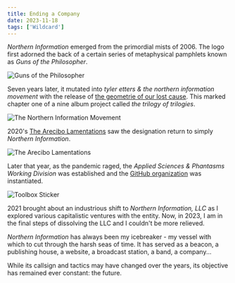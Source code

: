 ```yaml
---
title: Ending a Company
date: 2023-11-18
tags: ['Wildcard']
---
```


_Northern Information_ emerged from the primordial mists of 2006. The logo first adorned the back of a certain series of metaphysical pamphlets known as _Guns of the Philosopher_.

![Guns of the Philosopher](/rm_ation/images/guns-of-the-philosopher.jpg)

Seven years later, it mutated into <!--x-->_tyler etters & the northern information movement_ with the release of [the geometrie of our lost cause](https://northerninformation.bandcamp.com/album/the-geometrie-of-our-lost-cause). This marked chapter one of a nine album project called _the trilogy of trilogies_.

![The Northern Information Movement](/rm_ation/images/the-northern-information-movement-ink.jpg)

2020's [The Arecibo Lamentations](https://northerninformation.bandcamp.com/album/the-arecibo-lamentations) saw the designation return to simply _Northern Information_.

![The Arecibo Lamentations](/rm_ation/images/the-arecibo-lamentations.jpg)

Later that year, as the pandemic raged, the _Applied Sciences & Phantasms Working Division_ was established and the [GitHub organization](https://github.com/northern-information) was instantiated.

![Toolbox Sticker](/rm_ation/images/toolbox-sticker.jpg)

2021 brought about an industrious shift to _Northern Information, LLC_ as I explored various capitalistic ventures with the entity. Now, in 2023, I am in the final steps of dissolving the LLC and I couldn't be more relieved.

_Northern Information_ has always been my icebreaker - my vessel with which to cut through the harsh seas of time. It has served as a beacon, a publishing house, a website, a broadcast station, a band, a company...

While its callsign and tactics may have changed over the years, its objective has remained ever constant: the future.
